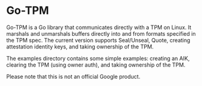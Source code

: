 Go-TPM
======

Go-TPM is a Go library that communicates directly with a TPM on Linux. It
marshals and unmarshals buffers directly into and from formats specified in the
TPM spec. The current version supports Seal/Unseal, Quote, creating attestation
identity keys, and taking ownership of the TPM.

The examples directory contains some simple examples: creating an AIK, clearing
the TPM (using owner auth), and taking ownership of the TPM.

Please note that this is not an official Google product.
